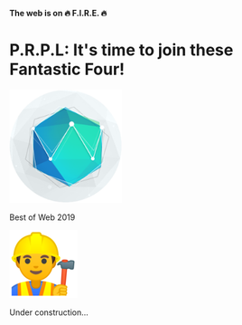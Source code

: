 <!-- .slide: class="first-slide" -->

**The web is on 🔥 F.I.R.E. 🔥**

# **P.R.P.L: It's time to join these Fantastic Four!**

<img src="./assets/images/logos/bow.png" height="200px" />

Best of Web 2019
<!-- .element: style="font-size: 50px"-->

<img src="./assets/images/emojis/construction-worker.png">

Under construction...

